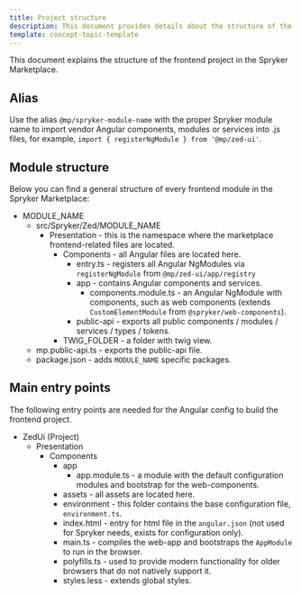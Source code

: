 ```yaml
---
title: Project structure
description: This document provides details about the structure of the frontend project in the Spryker Marketplace.
template: concept-topic-template
---
```


This document explains the structure of the frontend project in the Spryker Marketplace.

## Alias

Use the alias `@mp/spryker-module-name` with the proper Spryker module name to import vendor Angular components, modules or services into .js files, for example, `import { registerNgModule } from '@mp/zed-ui'`.

## Module structure

Below you can find a general structure of every frontend module in the Spryker Marketplace:

- MODULE_NAME
    - src/Spryker/Zed/MODULE_NAME
        - Presentation - this is the namespace where the marketplace frontend-related files are located.
            - Components - all Angular files are located here.
                - entry.ts - registers all Angular NgModules via `registerNgModule` from `@mp/zed-ui/app/registry`
                - app - contains Angular components and services.
                    - components.module.ts - an Angular NgModule with components, such as web components (extends `CustomElementModule` from `@spryker/web-components`).
                - public-api - exports all public components / modules / services / types / tokens.
            - TWIG_FOLDER - a folder with twig view.
    - mp.public-api.ts - exports the public-api file.
    - package.json - adds `MODULE_NAME` specific packages.

## Main entry points

The following entry points are needed for the Angular config to build the frontend project.

- ZedUi (Project)
    - Presentation
        - Components
            - app
                - app.module.ts - a module with the default configuration modules and bootstrap for the web-components.
            - assets - all assets are located here.
            - environment - this folder contains the base configuration file, `environment.ts`.
            - index.html - entry for html file in the `angular.json` (not used for Spryker needs, exists for configuration only).
            - main.ts - compiles the web-app and bootstraps the `AppModule` to run in the browser.
            - polyfills.ts - used to provide modern functionality for older browsers that do not natively support it.
            - styles.less - extends global styles.
